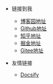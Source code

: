 <!-- 导航栏 -->

* 链接到我
  * [博客园地址]()
  * [Github地址]()
  * [知乎地址]()
  * [掘金地址]()
  * [Gitee地址]()


* 友情链接
  * [Docsify](https://docsify.js.org/#/)
